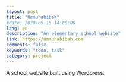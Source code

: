 ```yaml
---
layout: post
title: "Ummuhabibah"
#date: 2020-05-15 14:00:00
lang: en
description: "An elementary school website"
link: https://ummuhabibah.com
comments: false
keywords: "todo, task"
category: project
---
```


A school website built using Wordpress.
